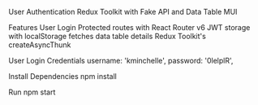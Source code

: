 User Authentication Redux Toolkit with Fake API and Data Table MUI 

Features
User Login 
Protected routes with React Router v6
JWT storage with localStorage
fetches data table details 
Redux Toolkit's createAsyncThunk

User Login Credentials
 username: 'kminchelle',
 password: '0lelplR',

Install Dependencies
npm install

Run
npm start 
